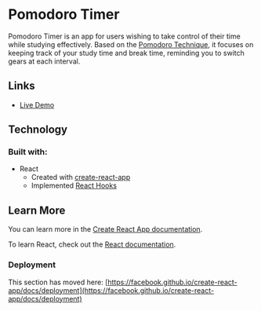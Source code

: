 # Pomodoro Timer

Pomodoro Timer is an app for users wishing to take control of their time while studying effectively. Based on the [Pomodoro Technique](https://en.wikipedia.org/wiki/Pomodoro_Technique#:~:text=The%20Pomodoro%20Technique%20is%20a,length%2C%20separated%20by%20short%20breaks.), it focuses on keeping track of your study time and break time, reminding you to switch gears at each interval.

## Links

* [Live Demo](https://github.com/matthewgoicochea/pomodoro-timer)

## Technology

### Built with:
* React
    * Created with [create-react-app](https://github.com/facebook/create-react-app)
    * Implemented [React Hooks](https://reactjs.org/docs/hooks-intro.html)

## Learn More

You can learn more in the [Create React App documentation](https://facebook.github.io/create-react-app/docs/getting-started).

To learn React, check out the [React documentation](https://reactjs.org/).

### Deployment

This section has moved here: [https://facebook.github.io/create-react-app/docs/deployment](https://facebook.github.io/create-react-app/docs/deployment)